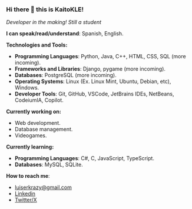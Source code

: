 ### Hi there 👋 this is KaitoKLE!

*Developer in the making! Still a student*

**I can speak/read/understand**: Spanish, English.



**Technologies and Tools:**
- **Programming Languages**: Python, Java, C++, HTML, CSS, SQL (more incoming).
- **Frameworks and Libraries**: Django, pygame (more incoming).
- **Databases**: PostgreSQL (more incoming).
- **Operating Systems**: Linux (Ex. Linux Mint, Ubuntu, Debian, etc), Windows.
- **Developer Tools**: Git, GitHub, VSCode, JetBrains IDEs, NetBeans, CodeiumIA, Copilot.

**Currently working on:**
- Web development.
- Database management.
- Videogames.

**Currently learning:**
- **Programming Languages**: C#, C, JavaScript, TypeScript.
- **Databases**: MySQL, SQLite.

**How to reach me**:
- luiserkrazy@gmail.com
- [Linkedin](https://www.linkedin.com/in/kaitokle)
- [Twitter/X](https://twitter.com/KaitoKLE)
